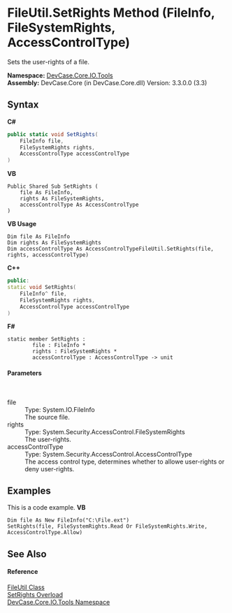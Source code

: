 # FileUtil.SetRights Method (FileInfo, FileSystemRights, AccessControlType)
 

Sets the user-rights of a file.

**Namespace:**&nbsp;<a href="N_DevCase_Core_IO_Tools">DevCase.Core.IO.Tools</a><br />**Assembly:**&nbsp;DevCase.Core (in DevCase.Core.dll) Version: 3.3.0.0 (3.3)

## Syntax

**C#**<br />
``` C#
public static void SetRights(
	FileInfo file,
	FileSystemRights rights,
	AccessControlType accessControlType
)
```

**VB**<br />
``` VB
Public Shared Sub SetRights ( 
	file As FileInfo,
	rights As FileSystemRights,
	accessControlType As AccessControlType
)
```

**VB Usage**<br />
``` VB Usage
Dim file As FileInfo
Dim rights As FileSystemRights
Dim accessControlType As AccessControlTypeFileUtil.SetRights(file, rights, accessControlType)
```

**C++**<br />
``` C++
public:
static void SetRights(
	FileInfo^ file, 
	FileSystemRights rights, 
	AccessControlType accessControlType
)
```

**F#**<br />
``` F#
static member SetRights : 
        file : FileInfo * 
        rights : FileSystemRights * 
        accessControlType : AccessControlType -> unit 

```


#### Parameters
&nbsp;<dl><dt>file</dt><dd>Type: System.IO.FileInfo<br />The source file.</dd><dt>rights</dt><dd>Type: System.Security.AccessControl.FileSystemRights<br />The user-rights.</dd><dt>accessControlType</dt><dd>Type: System.Security.AccessControl.AccessControlType<br />The access control type, determines whether to allowe user-rights or deny user-rights.</dd></dl>

## Examples
This is a code example. 
**VB**<br />
``` VB
Dim file As New FileInfo("C:\File.ext")
SetRights(file, FileSystemRights.Read Or FileSystemRights.Write, AccessControlType.Allow)
```


## See Also


#### Reference
<a href="T_DevCase_Core_IO_Tools_FileUtil">FileUtil Class</a><br /><a href="Overload_DevCase_Core_IO_Tools_FileUtil_SetRights">SetRights Overload</a><br /><a href="N_DevCase_Core_IO_Tools">DevCase.Core.IO.Tools Namespace</a><br />
